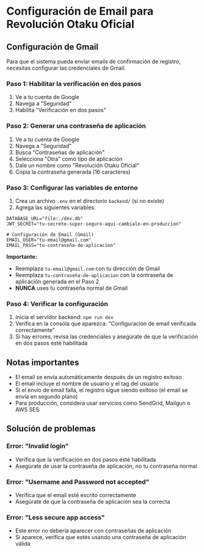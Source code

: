 # Configuración de Email para Revolución Otaku Oficial

## Configuración de Gmail

Para que el sistema pueda enviar emails de confirmación de registro, necesitas configurar las credenciales de Gmail.

### Paso 1: Habilitar la verificación en dos pasos

1. Ve a tu cuenta de Google
2. Navega a "Seguridad"
3. Habilita "Verificación en dos pasos"

### Paso 2: Generar una contraseña de aplicación

1. Ve a tu cuenta de Google
2. Navega a "Seguridad"
3. Busca "Contraseñas de aplicación"
4. Selecciona "Otra" como tipo de aplicación
5. Dale un nombre como "Revolución Otaku Oficial"
6. Copia la contraseña generada (16 caracteres)

### Paso 3: Configurar las variables de entorno

1. Crea un archivo `.env` en el directorio `backend/` (si no existe)
2. Agrega las siguientes variables:

```env
DATABASE_URL="file:./dev.db"
JWT_SECRET="tu-secreto-super-seguro-aqui-cambialo-en-produccion"

# Configuración de Email (Gmail)
EMAIL_USER="tu-email@gmail.com"
EMAIL_PASS="tu-contraseña-de-aplicacion"
```

**Importante:**
- Reemplaza `tu-email@gmail.com` con tu dirección de Gmail
- Reemplaza `tu-contraseña-de-aplicacion` con la contraseña de aplicación generada en el Paso 2
- **NUNCA** uses tu contraseña normal de Gmail

### Paso 4: Verificar la configuración

1. Inicia el servidor backend: `npm run dev`
2. Verifica en la consola que aparezca: "Configuración de email verificada correctamente"
3. Si hay errores, revisa las credenciales y asegúrate de que la verificación en dos pasos esté habilitada

## Notas importantes

- El email se envía automáticamente después de un registro exitoso
- El email incluye el nombre de usuario y el tag del usuario
- Si el envío de email falla, el registro sigue siendo exitoso (el email se envía en segundo plano)
- Para producción, considera usar servicios como SendGrid, Mailgun o AWS SES

## Solución de problemas

### Error: "Invalid login"
- Verifica que la verificación en dos pasos esté habilitada
- Asegúrate de usar la contraseña de aplicación, no tu contraseña normal

### Error: "Username and Password not accepted"
- Verifica que el email esté escrito correctamente
- Asegúrate de que la contraseña de aplicación sea la correcta

### Error: "Less secure app access"
- Este error no debería aparecer con contraseñas de aplicación
- Si aparece, verifica que estés usando una contraseña de aplicación válida


